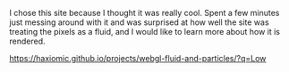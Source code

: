 I chose this site because I thought it was really cool. Spent a few minutes just messing around with it and was surprised at how well the site was treating 
the pixels as a fluid, and I would like to learn more about how it is rendered.

https://haxiomic.github.io/projects/webgl-fluid-and-particles/?q=Low
